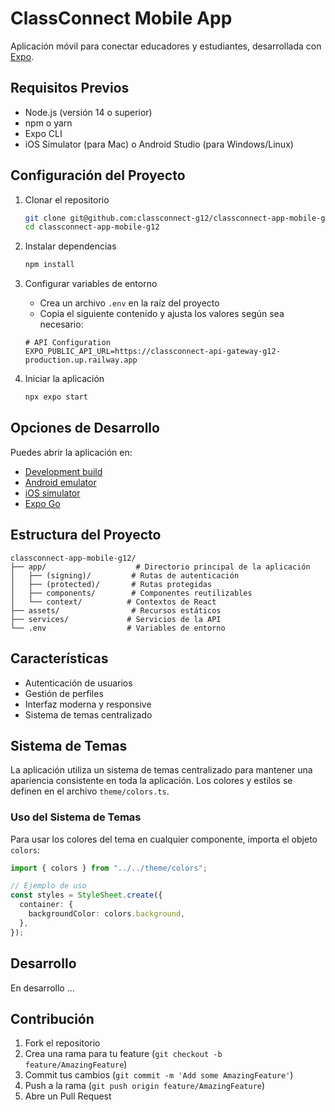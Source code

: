 # ClassConnect Mobile App

Aplicación móvil para conectar educadores y estudiantes, desarrollada con [Expo](https://expo.dev).

## Requisitos Previos

- Node.js (versión 14 o superior)
- npm o yarn
- Expo CLI
- iOS Simulator (para Mac) o Android Studio (para Windows/Linux)

## Configuración del Proyecto

1. Clonar el repositorio
   ```bash
   git clone git@github.com:classconnect-g12/classconnect-app-mobile-g12.git
   cd classconnect-app-mobile-g12
   ```

2. Instalar dependencias
   ```bash
   npm install
   ```

3. Configurar variables de entorno
   - Crea un archivo `.env` en la raíz del proyecto
   - Copia el siguiente contenido y ajusta los valores según sea necesario:
   ```env
   # API Configuration
   EXPO_PUBLIC_API_URL=https://classconnect-api-gateway-g12-production.up.railway.app
   ```

4. Iniciar la aplicación
   ```bash
   npx expo start
   ```

## Opciones de Desarrollo

Puedes abrir la aplicación en:
- [Development build](https://docs.expo.dev/develop/development-builds/introduction/)
- [Android emulator](https://docs.expo.dev/workflow/android-studio-emulator/)
- [iOS simulator](https://docs.expo.dev/workflow/ios-simulator/)
- [Expo Go](https://expo.dev/go)

## Estructura del Proyecto

```
classconnect-app-mobile-g12/
├── app/                    # Directorio principal de la aplicación
│   ├── (signing)/         # Rutas de autenticación
│   ├── (protected)/       # Rutas protegidas
│   ├── components/        # Componentes reutilizables
│   └── context/          # Contextos de React
├── assets/                # Recursos estáticos
├── services/             # Servicios de la API
└── .env                  # Variables de entorno
```

## Características

- Autenticación de usuarios
- Gestión de perfiles
- Interfaz moderna y responsive
- Sistema de temas centralizado

## Sistema de Temas

La aplicación utiliza un sistema de temas centralizado para mantener una apariencia consistente en toda la aplicación. Los colores y estilos se definen en el archivo `theme/colors.ts`.

### Uso del Sistema de Temas

Para usar los colores del tema en cualquier componente, importa el objeto `colors`:

```typescript
import { colors } from "../../theme/colors";

// Ejemplo de uso
const styles = StyleSheet.create({
  container: {
    backgroundColor: colors.background,
  },
});
```

## Desarrollo

En desarrollo ...

## Contribución

1. Fork el repositorio
2. Crea una rama para tu feature (`git checkout -b feature/AmazingFeature`)
3. Commit tus cambios (`git commit -m 'Add some AmazingFeature'`)
4. Push a la rama (`git push origin feature/AmazingFeature`)
5. Abre un Pull Request

